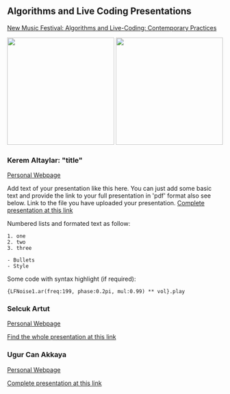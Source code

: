 ## Algorithms and Live Coding Presentations

[New Music Festival: Algorithms and Live-Coding: Contemporary Practices](https://www.arter.org.tr/en/algorithms-and-live-coding)


<img src="https://github.com/KonVas/new-music-liveCoding/blob/gh-pages/img/YEYMF_2_Program-SM-08.jpg" width="250" height="250">
<img src="https://github.com/KonVas/new-music-liveCoding/blob/gh-pages/img/YEYMF_2_Program-SM-03.jpg" width="250" height="250">

### Kerem Altaylar: "title"
[Personal Webpage](...)

Add text of your presentation like this here. You can just add some basic text and provide the link to your full presentation in 'pdf' format also see below. Link to the file you have uploaded your presentation.
[Complete presentation at this link](https://github.com/KonVas/new-music-liveCoding/blob/gh-pages/assets/pdf/YeniveEnYeniMuzikFestivali21.pdf)


Numbered lists and formated text as follow:

```
1. one
2. two
3. three

- Bullets
- Style
```
Some code with syntax highlight (if required):

`{LFNoise1.ar(freq:199, phase:0.2pi, mul:0.99) ** vol}.play`

### Selcuk Artut
[Personal Webpage]()

[Find the whole presentation at this link](...)

### Ugur Can Akkaya
[Personal Webpage]()

[Complete presentation at this link](...)
